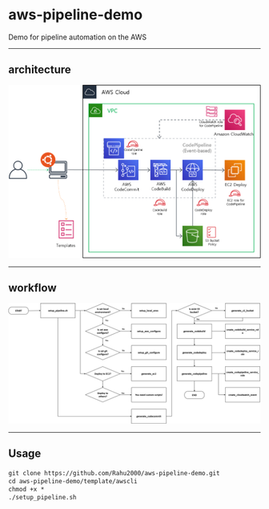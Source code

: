 # aws-pipeline-demo
Demo for pipeline automation on the AWS

- - -
## architecture
![AWS CodePipeline Architecture](./docs/architecture.png "AWS CodePipeline Architecture")

- - -
## workflow
![workflow](./docs/workflow.png "Workflow")
- - -

## Usage
```
git clone https://github.com/Rahu2000/aws-pipeline-demo.git
cd aws-pipeline-demo/template/awscli
chmod +x *
./setup_pipeline.sh
```

